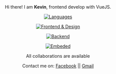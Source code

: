 <div align="center">
  Hi there! I am <b>Kevin</b>, frontend develop with VueJS.<br>
</div>

<div align="center">

[![Languages](https://skillicons.dev/icons?i=js,html,css,ts)](https://skillicons.dev)

[![Frontend & Design](https://skillicons.dev/icons?i=vue,figma)](https://skillicons.dev)

[![Backend](https://skillicons.dev/icons?i=nodejs,express)](https://skillicons.dev)

[![Embeded](https://skillicons.dev/icons?i=arduino)](https://skillicons.dev)

<p>All collaborations are available</p>
<p>Contact me on:    <a href="https://www.facebook.com/bila.fararano">Facebook</a>  ||  <a href="mailto:fararano.kevin@gmail.com">Gmail</a></p

</div>
